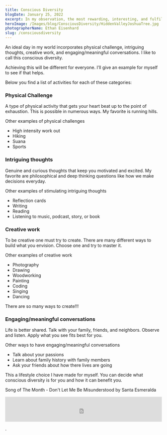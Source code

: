 ```yaml
---
title: Conscious Diversity
blogDate: January 25, 2022
excerpt: In my observation, the most rewarding, interesting, and fulfilling days are ones with a multitude of different activities and thoughts. 
heroImage: /Images/blog/ConsciousDiversity/HiddenValleyJoshuaTree.jpg
photographerName: Ethan Eisenhard
slug: /consciousdiversity
---
```


An ideal day in my world incorporates physical challenge, intriguing thoughts, creative work, and engaging/meaningful conversations. I like to call this conscious diversity. 

Achieving this will be different for everyone. I’ll give an example for myself to see if that helps. 

Below you find a list of activities for each of these categories: 

### Physical Challenge 
A type of physical activity that gets your heart beat up to the point of exhaustion. This is possible in numerous ways. My favorite is running hills. 

Other examples of physical challenges
* High intensity work out
* Hiking 
* Suana
* Sports

### Intriguing thoughts
Genuine and curious thoughts that keep you motivated and excited. My favorite are philosophical and deep thinking questions like how we make decisions everyday. 

Other examples of stimulating intriguing thoughts
* Reflection cards
* Writing 
* Reading 
* Listening to music, podcast, story, or book

### Creative work
To be creative one must try to create. There are many different ways to build what you envision. Choose one and try to master it. 

Other examples of creative work
* Photography
* Drawing
* Woodworking
* Painting 
* Coding 
* Singing 
* Dancing

There are so many ways to create!!!

### Engaging/meaningful conversations
Life is better shared. Talk with your family, friends, and neighbors. Observe and listen. Apply what you see fits best for you. 

Other ways to have engaging/meaningful conversations
* Talk about your passions 
* Learn about family history with family members
* Ask your friends about how there lives are going 

This a lifestyle choice I have made for myself. You can decide what conscious diversity is for you and how it can benefit you. 

Song of The Month - Don't Let Me Be Misunderstood by Santa Esmeralda

<iframe src="https://open.spotify.com/embed/track/6rhVKeUhQTGLIRmQOfc9Wo?utm_source=generator&theme=0" width="100%" height="80" frameBorder="0" allowfullscreen="" allow="autoplay; clipboard-write; encrypted-media; fullscreen; picture-in-picture"></iframe>








. 


